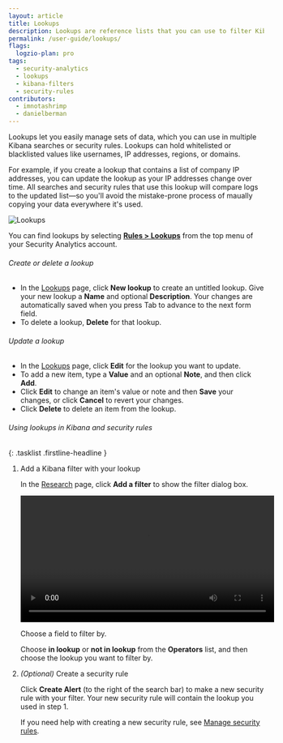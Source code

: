 ```yaml
---
layout: article
title: Lookups
description: Lookups are reference lists that you can use to filter Kibana results or to power your security rules. Using lookups, you can maintain lists of anything you want to filter by, such as users, IP addresses, regions, or domains.
permalink: /user-guide/lookups/
flags:
  logzio-plan: pro
tags:
  - security-analytics
  - lookups
  - kibana-filters
  - security-rules
contributors:
  - imnotashrimp
  - danielberman
---
```


Lookups let you easily manage sets of data, which you can use in multiple Kibana searches or security rules.
Lookups can hold whitelisted or blacklisted values like usernames, IP addresses, regions, or domains.

For example, if you create a lookup that contains a list of company IP addresses, you can update the lookup as your IP addresses change over time.
All searches and security rules that use this lookup will compare logs to the updated list—so you'll avoid the mistake-prone process of maually copying your data everywhere it's used.

![Lookups]({{site.baseurl}}/images/lookups/lookups.png)

You can find lookups by selecting [**Rules > Lookups**](https://app.logz.io/#/dashboard/security/rules/lookup) from the top menu of your Security Analytics account.

###### Create or delete a lookup

* In the [Lookups](https://app.logz.io/#/dashboard/security/rules/lookup) page, click **New lookup** to create an untitled lookup.
  Give your new lookup a **Name** and optional **Description**.
  Your changes are automatically saved when you press Tab to advance to the next form field.
* To delete a lookup, **Delete** for that lookup.

###### Update a lookup

* In the [Lookups](https://app.logz.io/#/dashboard/security/rules/lookup) page, click **Edit** for the lookup you want to update.
* To add a new item, type a **Value** and an optional **Note**, and then click **Add**.
* Click **Edit** to change an item's value or note and then **Save** your changes, or click **Cancel** to revert your changes.
* Click **Delete** to delete an item from the lookup.

###### Using lookups in Kibana and security rules

{: .tasklist .firstline-headline }
1. Add a Kibana filter with your lookup

    In the [Research](https://app.logz.io/#/dashboard/security/research) page, click **Add a filter** to show the filter dialog box.

    <video autoplay controls loop width="500">
      <source src="{{site.baseurl}}/videos/lookups/add-lookup-in-kibana.mp4" type="video/mp4" />
    </video>

    Choose a field to filter by.

    Choose **in lookup** or **not in lookup** from the **Operators** list, and then choose the lookup you want to filter by.

2. _(Optional)_ Create a security rule

    Click **Create Alert** (to the right of the search bar) to make a new security rule with your filter.
    Your new security rule will contain the lookup you used in step 1.

    If you need help with creating a new security rule, see [Manage security rules]({{site.baseurl}}/user-guide/security-analytics/manage-security-rules.html).